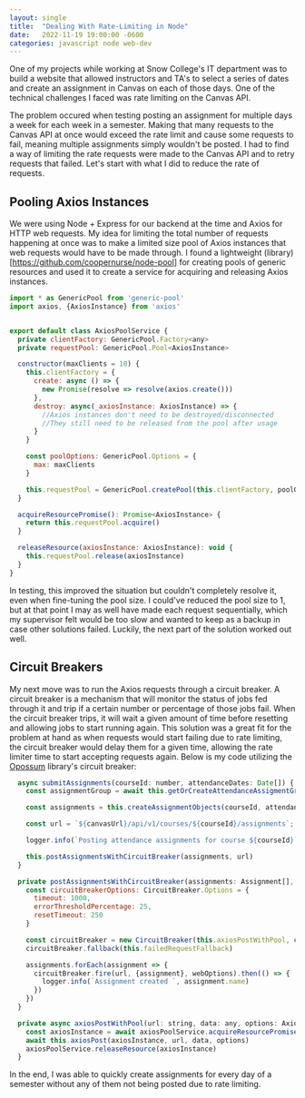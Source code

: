 ```yaml
---
layout: single
title:  "Dealing With Rate-Limiting in Node"
date:   2022-11-19 19:00:00 -0600
categories: javascript node web-dev
---
```


One of my projects while working at Snow College's IT department was to build a website that allowed instructors and TA's to select a series of dates and create an assignment in Canvas on each of those days. One of the technical challenges I faced was rate limiting on the Canvas API. 

The problem occured when testing posting an assignment for multiple days a week for each week in a semester. Making that many requests to the Canvas API at once would exceed the rate limit and cause some requests to fail, meaning multiple assignments simply wouldn't be posted. I had to find a way of limiting the rate requests were made to the Canvas API and to retry requests that failed. Let's start with what I did to reduce the rate of requests.

## Pooling Axios Instances

We were using Node + Express for our backend at the time and Axios for HTTP web requests. My idea for limiting the total number of requests happening at once was to make a limited size pool of Axios instances that web requests would have to be made through. I found a lightweight (library)[https://github.com/coopernurse/node-pool] for creating pools of generic resources and used it to create a service for acquiring and releasing Axios instances.   

```js
import * as GenericPool from 'generic-pool'
import axios, {AxiosInstance} from 'axios'


export default class AxiosPoolService {
  private clientFactory: GenericPool.Factory<any>
  private requestPool: GenericPool.Pool<AxiosInstance>

  constructor(maxClients = 10) {
    this.clientFactory = {
      create: async () => {
        new Promise(resolve => resolve(axios.create()))
      },
      destroy: async(_axiosInstance: AxiosInstance) => {
        //Axios instances don't need to be destroyed/disconnected
        //They still need to be released from the pool after usage
      }
    }

    const poolOptions: GenericPool.Options = {
      max: maxClients
    }

    this.requestPool = GenericPool.createPool(this.clientFactory, poolOptions)
  }

  acquireResourcePromise(): Promise<AxiosInstance> {
    return this.requestPool.acquire()
  }

  releaseResource(axiosInstance: AxiosInstance): void {
    this.requestPool.release(axiosInstance)
  }
}
```

In testing, this improved the situation but couldn't completely resolve it, even when fine-tuning the pool size. I could've reduced the pool size to 1, but at that point I may as well have made each request sequentially, which my supervisor felt would be too slow and wanted to keep as a backup in case other solutions failed. Luckily, the next part of the solution worked out well.

## Circuit Breakers

My next move was to run the Axios requests through a circuit breaker. A circuit breaker is a mechanism that will monitor the status of jobs fed through it and trip if a certain number or percentage of those jobs fail. When the circuit breaker trips, it will wait a given amount of time before resetting and allowing jobs to start running again. This solution was a great fit for the problem at hand as when requests would start failing due to rate limiting, the circuit breaker would delay them for a given time, allowing the rate limiter time to start accepting requests again. Below is my code utilizing the [Opossum](https://github.com/nodeshift/opossum) library's circuit breaker:

```js
  async submitAssignments(courseId: number, attendanceDates: Date[]) {
    const assignmentGroup = await this.getOrCreateAttendanceAssigmentGroup(courseId);

    const assignments = this.createAssignmentObjects(courseId, attendanceDates, assignmentGroup.id)

    const url = `${canvasUrl}/api/v1/courses/${courseId}/assignments`;

    logger.info(`Posting attendance assignments for course ${courseId}`)

    this.postAssignmentsWithCircuitBreaker(assignments, url)
  }

  private postAssignmentsWithCircuitBreaker(assignments: Assignment[], url: string) {
    const circuitBreakerOptions: CircuitBreaker.Options = {
      timeout: 1000,
      errorThresholdPercentage: 25,
      resetTimeout: 250
    }

    const circuitBreaker = new CircuitBreaker(this.axiosPostWithPool, circuitBreakerOptions);
    circuitBreaker.fallback(this.failedRequestFallback)

    assignments.forEach(assignment => {
      circuitBreaker.fire(url, {assignment}, webOptions).then(() => {
        logger.info(`Assignment created `, assignment.name)
      })
    })
  }

  private async axiosPostWithPool(url: string, data: any, options: AxiosRequestConfig) {
    const axiosInstance = await axiosPoolService.acquireResourcePromise();
    await this.axiosPost(axiosInstance, url, data, options)
    axiosPoolService.releaseResource(axiosInstance)
  }
```

In the end, I was able to quickly create assignments for every day of a semester without any of them not being posted due to rate limiting.